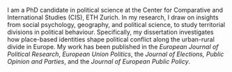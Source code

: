 I am a PhD candidate in political science at the Center for Comparative and International Studies (CIS), ETH Zurich. In my research, I draw on insights from social psychology, geography, and political science, to study territorial divisions in political behaviour. Specifically, my dissertation investigates how place-based identities shape political conflict along the urban-rural divide in Europe. My work has been published in the *European Journal of Political Research*, *European Union Politics*, the *Journal of Elections, Public Opinion and Parties*, and the *Journal of European Public Policy*. 
